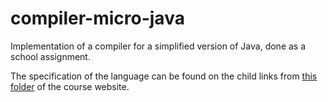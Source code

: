 # compiler-micro-java
Implementation of a compiler for a simplified version of Java, done as a school assignment.

The specification of the language can be found on the child links from [this folder](http://ir4pp1.etf.rs/Domaci/2020-2021/) of the course website.
